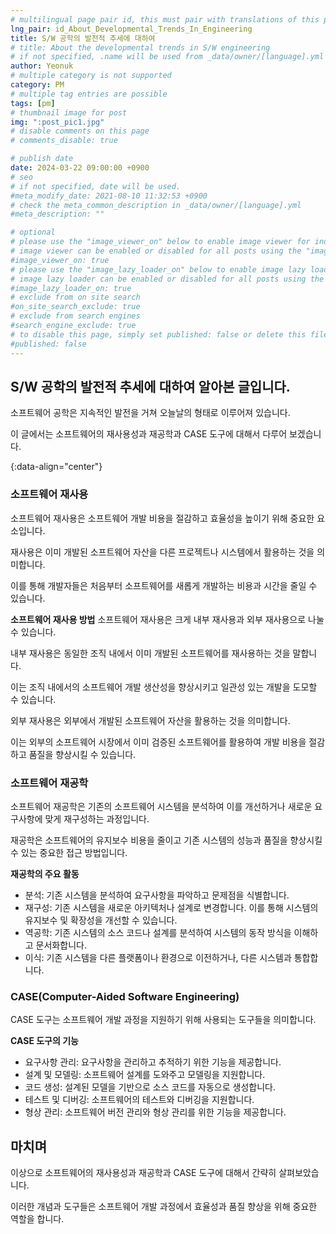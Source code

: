 ```yaml
---
# multilingual page pair id, this must pair with translations of this page. (This name must be unique)
lng_pair: id_About_Developmental_Trends_In_Engineering
title: S/W 공학의 발전적 추세에 대하여
# title: About the developmental trends in S/W engineering
# if not specified, .name will be used from _data/owner/[language].yml
author: Yeonuk
# multiple category is not supported
category: PM
# multiple tag entries are possible
tags: [pm]
# thumbnail image for post
img: ":post_pic1.jpg"
# disable comments on this page
# comments_disable: true

# publish date
date: 2024-03-22 09:00:00 +0900
# seo
# if not specified, date will be used.
#meta_modify_date: 2021-08-10 11:32:53 +0900
# check the meta_common_description in _data/owner/[language].yml
#meta_description: ""

# optional
# please use the "image_viewer_on" below to enable image viewer for individual pages or posts (_posts/ or [language]/_posts folders).
# image viewer can be enabled or disabled for all posts using the "image_viewer_posts: true" setting in _data/conf/main.yml.
#image_viewer_on: true
# please use the "image_lazy_loader_on" below to enable image lazy loader for individual pages or posts (_posts/ or [language]/_posts folders).
# image lazy loader can be enabled or disabled for all posts using the "image_lazy_loader_posts: true" setting in _data/conf/main.yml.
#image_lazy_loader_on: true
# exclude from on site search
#on_site_search_exclude: true
# exclude from search engines
#search_engine_exclude: true
# to disable this page, simply set published: false or delete this file
#published: false
---
```


<!-- outline-start -->

## S/W 공학의 발전적 추세에 대하여 알아본 글입니다.

소프트웨어 공학은 지속적인 발전을 거쳐 오늘날의 형태로 이루어져 있습니다.

이 글에서는 소프트웨어의 재사용성과 재공학과 CASE 도구에 대해서 다루어 보겠습니다.

{:data-align="center"}

<!-- outline-end -->

### 소프트웨어 재사용

소프트웨어 재사용은 소프트웨어 개발 비용을 절감하고 효율성을 높이기 위해 중요한 요소입니다.

재사용은 이미 개발된 소프트웨어 자산을 다른 프로젝트나 시스템에서 활용하는 것을 의미합니다.

이를 통해 개발자들은 처음부터 소프트웨어를 새롭게 개발하는 비용과 시간을 줄일 수 있습니다.

**소프트웨어 재사용 방법**
소프트웨어 재사용은 크게 내부 재사용과 외부 재사용으로 나눌 수 있습니다.

내부 재사용은 동일한 조직 내에서 이미 개발된 소프트웨어를 재사용하는 것을 말합니다.

이는 조직 내에서의 소프트웨어 개발 생산성을 향상시키고 일관성 있는 개발을 도모할 수 있습니다.

외부 재사용은 외부에서 개발된 소프트웨어 자산을 활용하는 것을 의미합니다.

이는 외부의 소프트웨어 시장에서 이미 검증된 소프트웨어를 활용하여 개발 비용을 절감하고 품질을 향상시킬 수 있습니다.

### 소프트웨어 재공학

소프트웨어 재공학은 기존의 소프트웨어 시스템을 분석하여 이를 개선하거나 새로운 요구사항에 맞게 재구성하는 과정입니다.

재공학은 소프트웨어의 유지보수 비용을 줄이고 기존 시스템의 성능과 품질을 향상시킬 수 있는 중요한 접근 방법입니다.

**재공학의 주요 활동**

- 분석: 기존 시스템을 분석하여 요구사항을 파악하고 문제점을 식별합니다.
- 재구성: 기존 시스템을 새로운 아키텍처나 설계로 변경합니다. 이를 통해 시스템의 유지보수 및 확장성을 개선할 수 있습니다.
- 역공학: 기존 시스템의 소스 코드나 설계를 분석하여 시스템의 동작 방식을 이해하고 문서화합니다.
- 이식: 기존 시스템을 다른 플랫폼이나 환경으로 이전하거나, 다른 시스템과 통합합니다.

### CASE(Computer-Aided Software Engineering)

CASE 도구는 소프트웨어 개발 과정을 지원하기 위해 사용되는 도구들을 의미합니다.

**CASE 도구의 기능**

- 요구사항 관리: 요구사항을 관리하고 추적하기 위한 기능을 제공합니다.
- 설계 및 모델링: 소프트웨어 설계를 도와주고 모델링을 지원합니다.
- 코드 생성: 설계된 모델을 기반으로 소스 코드를 자동으로 생성합니다.
- 테스트 및 디버깅: 소프트웨어의 테스트와 디버깅을 지원합니다.
- 형상 관리: 소프트웨어 버전 관리와 형상 관리를 위한 기능을 제공합니다.

## 마치며

이상으로 소프트웨어의 재사용성과 재공학과 CASE 도구에 대해서 간략히 살펴보았습니다.

이러한 개념과 도구들은 소프트웨어 개발 과정에서 효율성과 품질 향상을 위해 중요한 역할을 합니다.
